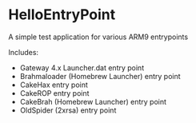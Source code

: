 # HelloEntryPoint
A simple test application for various ARM9 entrypoints

Includes:
* Gateway 4.x Launcher.dat entry point
* Brahmaloader (Homebrew Launcher) entry point
* CakeHax entry point
* CakeROP entry point
* CakeBrah (Homebrew Launcher) entry point
* OldSpider (2xrsa) entry point
